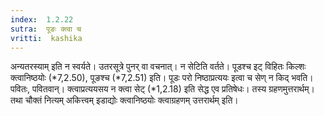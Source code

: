 ```yaml
---
index:  1.2.22
sutra:  पूङः क्त्वा च
vritti:  kashika 
---
```


अन्यतरस्याम् इति न स्वर्यते। उतरसूत्रे पुनर् वा वचनात्। न सेटिति वर्तते। पूडश्च इट् विहितः किल्शः क्त्वानिष्ठयोः (*7,2.50), पूङश्च (*7,2.51) इति। पूडः परो निष्ठाप्रत्ययः इत्वा च सेण् न किद् भवति। पवितः, पवितवान्। क्त्वाप्रत्ययसय न क्त्वा सेट् (*1,2.18) इति सेद्ध एव प्रतिषेधः। तस्य ग्रहणमुत्तरार्थम्। तथा चौक्तं नित्यम् अकित्त्वम् इडाद्योः क्त्वानिष्ठयोः क्त्वाग्रहणम् उत्तरार्थम् इति।

